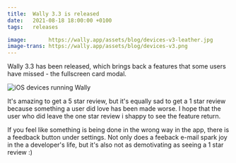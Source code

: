 ```yaml
---
title:  Wally 3.3 is released
date:   2021-08-18 18:00:00 +0100
tags:   releases

image:       https://wally.app/assets/blog/devices-v3-leather.jpg
image-trans: https://wally.app/assets/blog/devices-v3.png
---
```


Wally 3.3 has been released, which brings back a features that some users have missed - the fullscreen card modal.

![iOS devices running Wally]({{page.image-trans}} "Wally once more has a fullscreen card modal")

It's amazing to get a 5 star review, but it's equally sad to get a 1 star review because something a user did love has been made worse. I hope that the user who did leave the one star review i shappy to see the feature return.

If you feel like something is being done in the wrong way in the app, there is a feedback button under settings. Not only does a feeback e-mail spark joy in the a developer's life, but it's also not as demotivating as seeing a 1 star review :)